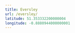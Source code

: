 ```yaml
---
title: Eversley
url: /eversley/
latitude: 51.353332200000004
longitude: -0.8880944000000001
---
```

